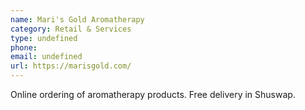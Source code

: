 ```yaml
---
name: Mari's Gold Aromatherapy
category: Retail & Services
type: undefined
phone: 
email: undefined
url: https://marisgold.com/
---
```


Online ordering of aromatherapy products.  Free delivery in Shuswap.